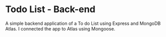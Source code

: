 # Todo List - Back-end
A simple backend application of a To do List using Express and MongoDB Atlas. I connected the app to Atlas using Mongoose.
